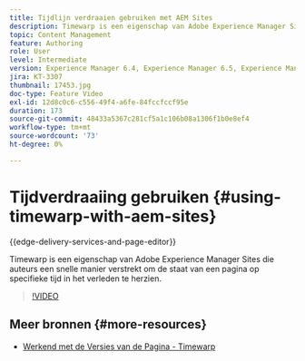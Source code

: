 ```yaml
---
title: Tijdlijn verdraaien gebruiken met AEM Sites
description: Timewarp is een eigenschap van Adobe Experience Manager Sites die auteurs een snelle manier verstrekt om de staat van een pagina op specifieke tijd in het verleden te herzien.
topic: Content Management
feature: Authoring
role: User
level: Intermediate
version: Experience Manager 6.4, Experience Manager 6.5, Experience Manager as a Cloud Service
jira: KT-3307
thumbnail: 17453.jpg
doc-type: Feature Video
exl-id: 12d8c0c6-c556-49f4-a6fe-84fccfccf95e
duration: 173
source-git-commit: 48433a5367c281cf5a1c106b08a1306f1b0e8ef4
workflow-type: tm+mt
source-wordcount: '73'
ht-degree: 0%

---
```


# Tijdverdraaiing gebruiken {#using-timewarp-with-aem-sites}

{{edge-delivery-services-and-page-editor}}

Timewarp is een eigenschap van Adobe Experience Manager Sites die auteurs een snelle manier verstrekt om de staat van een pagina op specifieke tijd in het verleden te herzien.

>[!VIDEO](https://video.tv.adobe.com/v/17453?quality=12&learn=on)

## Meer bronnen {#more-resources}

* [ Werkend met de Versies van de Pagina - Timewarp ](https://experienceleague.adobe.com/docs/experience-manager-cloud-service/sites/authoring/features/page-versions.html)

